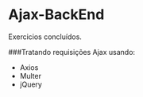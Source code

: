 # Ajax-BackEnd
Exercicios concluídos. 

###Tratando requisições Ajax usando:

* Axios
* Multer
* jQuery


